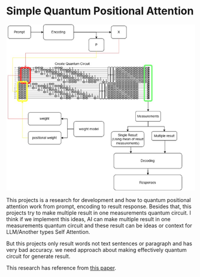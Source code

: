 # Simple Quantum Positional Attention

![Simple Quantum Positional Attention](/metadata/Quantum_Positional_Attention.jpg)

This projects is a research for development and how to quantum positional attention work from prompt, encoding to result response. Besides that, this projects try to make multiple result in one measurements quantum circuit. I think if we implement this ideas, AI can make multiple result in one measurements quantum circuit and these result can be ideas or context for LLM/Another types Self Attention. 

But this projects only result words not text sentences or paragraph and has very bad accuracy. we need approach about making effectively quantum circuit for generate result.

This research has reference from [this paper](Reference/2410.01686v2.pdf).